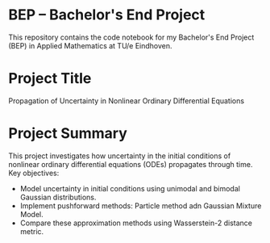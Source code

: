 # BEP – Bachelor's End Project
This repository contains the code notebook for my Bachelor's End Project (BEP) in Applied Mathematics at TU/e Eindhoven.
# Project Title
Propagation of Uncertainty in Nonlinear Ordinary Differential Equations
# Project Summary
This project investigates how uncertainty in the initial conditions of nonlinear ordinary differential equations (ODEs) propagates through time. 
Key objectives:
- Model uncertainty in initial conditions using unimodal and bimodal Gaussian distributions.
- Implement pushforward methods: Particle method adn Gaussian Mixture Model.
- Compare these approximation methods using Wasserstein-2 distance metric.
